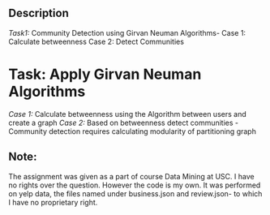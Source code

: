 ## Description

_Task1:_ Community Detection using Girvan Neuman Algorithms-
Case 1: Calculate betweenness
Case 2: Detect Communities

# Task: Apply Girvan Neuman Algorithms

_Case 1:_ Calculate betweenness using the Algorithm between users and create a graph
_Case 2:_ Based on betweenness detect communities - Community detection requires calculating modularity of partitioning graph

## Note:

The assignment was given as a part of course Data Mining at USC. I have no rights over the question. However the code is my own. It was performed on yelp data, the files named under business.json and review.json- to which I have no proprietary right.
